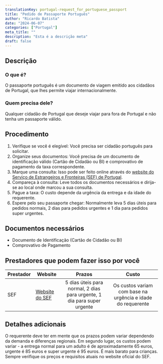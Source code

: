 ```yaml
---
translationKey: portugal-request_for_portuguese_passport
title: "Pedido de Passaporte Português"
author: "Ricardo Batista"
date: "2024-06-07"
categories: ["Portugal"]
meta_title: ""
description: "Esta é a descrição meta"
draft: false
---
```


## Descrição
### O que é?
O passaporte português é um documento de viagem emitido aos cidadãos de Portugal, que lhes permite viajar internacionalmente.
### Quem precisa dele?
Qualquer cidadão de Portugal que deseje viajar para fora de Portugal e não tenha um passaporte válido.

## Procedimento
1. Verifique se você é elegível: Você precisa ser cidadão português para solicitar.
2. Organize seus documentos: Você precisa de um documento de identificação válido (Cartão de Cidadão ou BI) e comprovativo de pagamento da taxa correspondente.
3. Marque uma consulta: Isso pode ser feito online através do [website do Serviço de Estrangeiros e Fronteiras (SEF) de Portugal](https://www.sef.pt/pt/pages/conteudo-detalhe.aspx?nID=13).
4. Compareça à consulta: Leve todos os documentos necessários e dirija-se ao local onde marcou a sua consulta.
5. Pague a taxa: O custo depende da urgência da entrega e da idade do requerente.
6. Espere pelo seu passaporte chegar: Normalmente leva 5 dias úteis para pedidos normais, 2 dias para pedidos urgentes e 1 dia para pedidos super urgentes.

## Documentos necessários
- Documento de Identificação (Cartão de Cidadão ou BI)
- Comprovativo de Pagamento

## Prestadores que podem fazer isso por você

| Prestador        |     Website     |     Prazos    |       Custo      |
| --------------- | --------------- |  :-------------: | :-------------: |
| SEF      |  [Website do SEF](https://www.sef.pt/pt/pages/conteudo-detalhe.aspx?nID=13)      |      5 dias úteis para normal, 2 dias para urgente, 1 dia para super urgente     |        Os custos variam com base na urgência e idade do requerente       |

## Detalhes adicionais
O requerente deve ter em mente que os prazos podem variar dependendo da demanda e diferenças regionais. Em segundo lugar, os custos podem variar - a entrega normal para um adulto é de aproximadamente 65 euros, urgente é 85 euros e super urgente é 95 euros. É mais barato para crianças. Sempre verifique os preços e requisitos atuais no website oficial do SEF.
